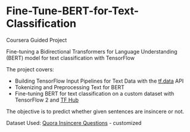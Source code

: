# Fine-Tune-BERT-for-Text-Classification
Coursera Guided Project

Fine-tuning a Bidirectional Transformers for Language Understanding (BERT) model for text classification with TensorFlow

The project covers:
- Building TensorFlow Input Pipelines for Text Data with the [tf.data](https://www.tensorflow.org/api_docs/python/tf/data) API
- Tokenizing and Preprocessing Text for BERT
- Fine-tuning BERT for text classification on a custom dataset with TensorFlow 2 and [TF Hub](https://tfhub.dev/)

The objective is to predict whether given sentences are insincere or not.

Dataset Used: [Quora Insincere Questions](https://www.kaggle.com/c/quora-insincere-questions-classification/data) - customized
